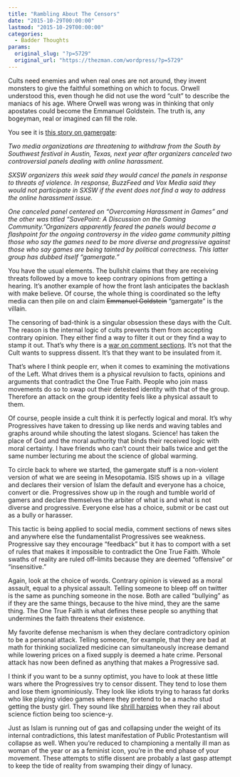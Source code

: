 ```yaml
---
title: "Rambling About The Censors"
date: "2015-10-29T00:00:00"
lastmod: "2015-10-29T00:00:00"
categories:
  - Badder Thoughts
params:
  original_slug: "?p=5729"
  original_url: "https://thezman.com/wordpress/?p=5729"
---
```


Cults need enemies and when real ones are not around, they invent
monsters to give the faithful something on which to focus. Orwell
understood this, even though he did not use the word “cult” to describe
the maniacs of his age. Where Orwell was wrong was in thinking that only
apostates could become the Emmanuel Goldstein. The truth is, any
bogeyman, real or imagined can fill the role.

You see it is <a
href="http://www.latimes.com/entertainment/herocomplex/la-et-buzzfeed-vox-pull-out-sxsw-canceled-panels-story.html"
rel="noopener" target="_blank">this story on gamergate</a>:

*Two media organizations are threatening to withdraw from the South by
Southwest festival in Austin, Texas, next year after organizers canceled
two controversial panels dealing with online harassment.*

*SXSW organizers this week said they would cancel the panels in response
to threats of violence. In response, BuzzFeed and Vox Media said they
would not participate in SXSW if the event does not find a way to
address the online harassment issue.*

*One canceled panel centered on “Overcoming Harassment in Games” and the
other was titled “SavePoint: A Discussion on the Gaming
Community.”Organizers apparently feared the panels would become a
flashpoint for the ongoing controversy in the video game community
pitting those who say the games need to be more diverse and progressive
against those who say games are being tainted by political correctness.
This latter group has dubbed itself “gamergate.”*

You have the usual elements. The bullshit claims that they are receiving
threats followed by a move to keep contrary opinions from getting a
hearing. It’s another example of how the front lash anticipates the
backlash with make believe. Of course, the whole thing is coordinated so
the lefty media can then pile on and claim <s>Emmanuel Goldstein</s>
“gamergate” is the villain.

The censoring of bad-think is a singular obsession these days with the
Cult. The reason is the internal logic of cults prevents them from
accepting contrary opinion. They either find a way to filter it out or
they find a way to stamp it out. That’s why there is a <a
href="http://www.breitbart.com/tech/2015/10/27/the-lefts-war-on-comment-sections/"
rel="noopener" target="_blank">war on comment sections</a>. It’s not
that the Cult wants to suppress dissent. It’s that they want to be
insulated from it.

That’s where I think people err, when it comes to examining the
motivations of the Left. What drives them is a physical revulsion to
facts, opinions and arguments that contradict the One True Faith. People
who join mass movements do so to swap out their detested identity with
that of the group. Therefore an attack on the group identity feels like
a physical assault to them.

Of course, people inside a cult think it is perfectly logical and moral.
It’s why Progressives have taken to dressing up like nerds and waving
tables and graphs around while shouting the latest slogans. Science! has
taken the place of God and the moral authority that binds their received
logic with moral certainty. I have friends who can’t count their balls
twice and get the same number lecturing me about the science of global
warming.

To circle back to where we started, the gamergate stuff is a non-violent
version of what we are seeing in Mesopotamia. ISIS shows up in a 
village and declares their version of Islam the default and everyone has
a choice, convert or die. Progressives show up in the rough and tumble
world of gamers and declare themselves the arbiter of what is and what
is not diverse and progressive. Everyone else has a choice, submit or be
cast out as a bully or harasser.

This tactic is being applied to social media, comment sections of news
sites and anywhere else the fundamentalist Progressives see weakness.
Progressive say they encourage “feedback” but it has to comport with a
set of rules that makes it impossible to contradict the One True Faith.
Whole swaths of reality are ruled off-limits because they are deemed
“offensive” or “insensitive.”

Again, look at the choice of words. Contrary opinion is viewed as a
moral assault, equal to a physical assault. Telling someone to bleep off
on twitter is the same as punching someone in the nose. Both are called
“bullying” as if they are the same things, because to the hive mind,
they are the same thing. The One True Faith is what defines these people
so anything that undermines the faith threatens their existence.

My favorite defense mechanism is when they declare contradictory opinion
to be a personal attack. Telling someone, for example, that they are bad
at math for thinking socialized medicine can simultaneously increase
demand while lowering prices on a fixed supply is deemed a hate crime.
Personal attack has now been defined as anything that makes a
Progressive sad.

I think if you want to be a sunny optimist, you have to look at these
little wars where the Progressives try to censor dissent. They tend to
lose them and lose them ignominiously. They look like idiots trying to
harass fat dorks who like playing video games where they pretend to be a
macho stud getting the busty girl. They sound like
<a href="http://www.alexandraerin.com/" rel="noopener"
target="_blank">shrill harpies</a> when they rail about science fiction
being too science-y.

Just as Islam is running out of gas and collapsing under the weight of
its internal contradictions, this latest manifestation of Public
Protestantism will collapse as well. When you’re reduced to championing
a mentally ill man as woman of the year or as a feminist icon, you’re in
the end phase of your movement. These attempts to stifle dissent are
probably a last gasp attempt to keep the tide of reality from swamping
their dingy of lunacy.
